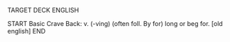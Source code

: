 TARGET DECK
ENGLISH

START
Basic
Crave
Back: v. (-ving) (often foll. By for) long or beg for. [old english]
END
